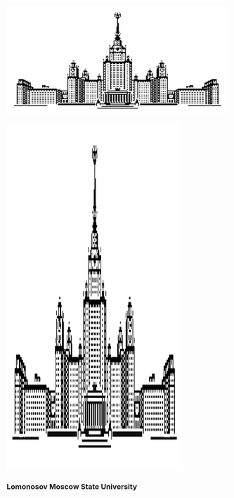![](https://github.com/nizov-as/CMC-MSU-Practice/blob/main/logo.png)

<img src="https://github.com/nizov-as/CMC-MSU-Practice/blob/main/logo.png" width="400" height="790">

### Lomonosov Moscow State University

